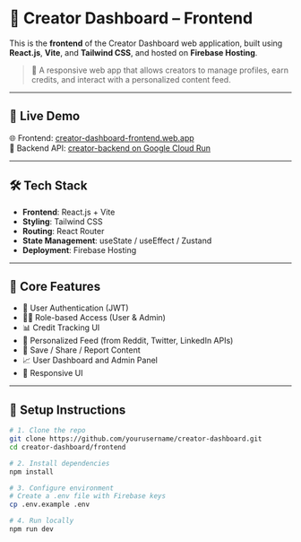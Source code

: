 # 🎨 Creator Dashboard – Frontend

This is the **frontend** of the Creator Dashboard web application, built using **React.js**, **Vite**, and **Tailwind CSS**, and hosted on **Firebase Hosting**.

> 📌 A responsive web app that allows creators to manage profiles, earn credits, and interact with a personalized content feed.

---

## 🚀 Live Demo

🌐 Frontend: [creator-dashboard-frontend.web.app](https://creator-dashboard-frontend.web.app)  
🔗 Backend API: [creator-backend on Google Cloud Run](https://creator-backend-225020848824.us-central1.run.app)

---

## 🛠️ Tech Stack

- **Frontend**: React.js + Vite
- **Styling**: Tailwind CSS
- **Routing**: React Router
- **State Management**: useState / useEffect / Zustand
- **Deployment**: Firebase Hosting

---

## 🔐 Core Features

- 🔑 User Authentication (JWT)
- 🧑‍⚖️ Role-based Access (User & Admin)
- 📊 Credit Tracking UI
- 📰 Personalized Feed (from Reddit, Twitter, LinkedIn APIs)
- 💾 Save / Share / Report Content
- 📈 User Dashboard and Admin Panel
- 📱 Responsive UI

---

## 🔧 Setup Instructions

```bash
# 1. Clone the repo
git clone https://github.com/yourusername/creator-dashboard.git
cd creator-dashboard/frontend

# 2. Install dependencies
npm install

# 3. Configure environment
# Create a .env file with Firebase keys
cp .env.example .env

# 4. Run locally
npm run dev
```

